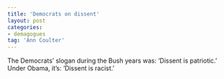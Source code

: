 ```yaml
---
title: 'Democrats on dissent'
layout: post
categories:
- demagogues
tag: 'Ann Coulter'
---
```


The Democrats’ slogan during the Bush years was: ‘Dissent is patriotic.’ Under Obama, it’s: ‘Dissent is racist.’